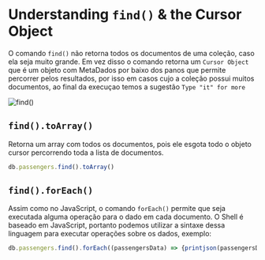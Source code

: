 # Understanding `find()` & the Cursor Object
O comando `find()` não retorna todos os documentos de uma coleção, caso ela seja muito grande. Em vez disso o comando retorna um `Cursor Object` que é um objeto com MetaDados por baixo dos panos que permite percorrer pelos resultados, por isso em casos cujo a coleção possui muitos documentos, ao final da execuçao temos a sugestão `Type "it" for more`

![find()](06.find().png)

## `find().toArray()`
Retorna um array com todos os documentos, pois ele esgota todo o objeto cursor percorrendo toda a lista de documentos.

```javascript
db.passengers.find().toArray()
```

## `find().forEach()`
Assim como no JavaScript, o comando `forEach()` permite que seja executada alguma operação para o dado em cada documento. O Shell é baseado em JavaScript, portanto podemos utilizar a sintaxe dessa linguagem para executar operações sobre os dados, exemplo:

```javascript
db.passengers.find().forEach((passengersData) => {printjson(passengersData)})
```




